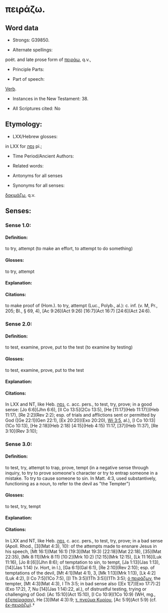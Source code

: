 # πειράζω.

<!-- Status: S2=NeedsReview -->
<!-- Lexica used for edits: BDAG, FFM, LN, A-S -->

## Word data

* Strongs: G39850.

* Alternate spellings:

poët. and late prose form of [πειράω](), q.v.,

* Principle Parts: 


* Part of speech: 

[Verb](http://ugg.readthedocs.io/en/latest/verb.html).

* Instances in the New Testament: 38.

* All Scriptures cited: No

## Etymology: 


* LXX/Hebrew glosses: 

in LXX for [נסה](//en-uhl/H5254) pi.;

* Time Period/Ancient Authors: 


* Related words: 

* Antonyms for all senses

* Synonyms for all senses: 

 [δοκιμάζω](../G13810/01.md), q.v.

## Senses: 


### Sense  1.0: 

#### Definition: 

to try, attempt (to make an effort, to attempt to do something)

#### Glosses: 

to try, attempt 

#### Explanation: 

#### Citations: 

to make proof of (Hom.). to try, attempt (Luc., Polyb., al.): c. inf. (v. M, Pr., 205; Bl., § 69, 4), [Ac 9:26](Act 9:26) [16:7](Act 16:7) [24:6](Act 24:6).


### Sense  2.0: 

#### Definition: 

to test, examine, prove, put to the test (to examine by testing)

#### Glosses:

to test, examine, prove, put to the test

#### Explanation:


#### Citations: 

In LXX and NT, like Heb. [נסה](//en-uhl/H5254), c. acc. pers., to test, try, prove; in a good sense: [Jo 6:6](Jhn 6:6), [II Co 13:5](2Co 13:5), [He [11:17](Heb 11:17)](Heb 11:17), [Re 2:2](Rev 2:2); esp. of trials and afflictions sent or permitted by God ([Ge 22:1](Gen 22:1), [Ex 20:20](Exo 20:20), [Wi 3:5](Wis.3.5), al.), [I Co 10:13](1Co 10:13), [He 2:18](Heb 2:18) [4:15](Heb 4:15) 11:17, [37](Heb 11:37), [Re 3:10](Rev 3:10);

### Sense  3.0: 

#### Definition: 

to test, try, attempt to trap, prove, tempt (in a negative sense through inquiry, to try to prove someone's character or try to entrap someone in a mistake.  To try to cause someone to sin.  In Matt. 4:3, used substantively, functioning as a noun, to refer to the devil as "the Tempter")

#### Glosses: 

to test, try, tempt

#### Explanation: 


#### Citations: 

In LXX and NT, like Heb. [נסה](//en-uhl/H5254), c. acc. pers., to test, try, prove; in a bad sense (Apoll. Rhod., [3](Mat 4:3), 10): of the attempts made to ensnare Jesus in his speech, [Mt 16:1](Mat 16:1) [19:3](Mat 19:3) [22:18](Mat 22:18), [35](Mat 22:35), [Mk 8:11](Mrk 8:11) [10:2](Mrk 10:2) [12:15](Mrk 12:15), [Lk 11:16](Luk 11:16), [Jo 8:[6]](Jhn 8:6); of temptation to sin, to tempt, [Ja 1:13](Jas 1:13), [14](Jas 1:14) (v. Hort, in l.), [Ga 6:1](Gal 6:1), [Re 2:10](Rev 2:10); esp. of temptations of the devil, [Mt 4:1](Mat 4:1), 3, [Mk 1:13](Mrk 1:13), [Lk 4:2](Luk 4:2), [I Co 7:5](1Co 7:5), [[I Th 3:5](1Th 3:5)](1Th 3:5); [ὁ πειράζων](), the tempter, [Mt 4:3](Mat 4:3), I Th 3:5; in bad sense also ([Ex 1[7](Exo 17:7):2](Exo 17:2), 7, Nu [14](Jas 1:14):22, al.), of distrustful testing, trying or challenging of God: [Ac 15:10](Act 15:10), [I Co 10:9](1Co 10:9) (WH, mg., [ἐξεπείρασαν]()), He [3](Mat 4:3):9; [τ. πνεῦμα Κυρίου](), [Ac 5:9](Act 5:9) (cf. [ἐκ-πειράζω]()).†